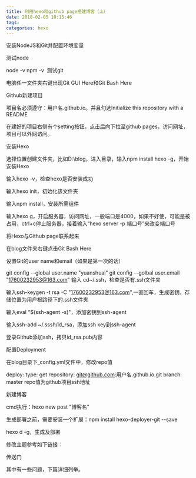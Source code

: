 ```yaml
---
title: 利用hexo和github page搭建博客（上）
date: 2018-02-05 10:15:46
tags:
categories: hexo
---
```


安装NodeJS和Git并配置环境变量

测试node

node -v
npm -v
​   测试git

电脑任一文件夹右键出现Git GUI Here和Git Bash Here
<!--more-->
Github新建项目

项目名必须遵守：用户名.github.io。并且勾选Initialize this repository with a README

在建好的项目右侧有个setting按钮，点击后向下拉至github pages，访问网址，项目可以外网访问。

安装Hexo

选择位置创建文件夹，比如D:\blog，进入目录，输入npm install hexo -g，开始安装Hexo

输入hexo -v，检查hexo是否安装成功

输入hexo init，初始化该文件夹

输入npm install，安装所需组件

输入hexo g，开启服务器，访问网址，一般端口是4000，如果不好使，可能是被占用，ctrl+c</button>停止服务器，接着输入“hexo server -p 端口号”来改变端口号

将Hexo与Github page联系起来

在blog文件夹右键点击Git Bash Here

设置Git的user name和email（如果是第一次的话）

git config --global user.name "yuanshuai"
git config --golbal user.email "17600232953@163.com"
输入 cd~/.ssh，检查是否有.ssh文件夹

输入ssh-keygen -t rsa -C "17600232953@163.com",一直回车，生成密钥，存储位置为用户根路径下的.ssh文件夹

输入eval "$(ssh-agent -s)"，添加密钥到ssh-agent

输入ssh-add ~/.sssh/id_rsa，添加ssh key到ssh-agent

登录Github添加ssh，拷贝id_rsa.pub内容

配置Deployment

在blog目录下_config.yml文件中，修改repo值

deploy:
    type: get
    repository: git@github.com:用户名.github.io.git
    branch: master
repo值为github项目ssh地址

新建博客

cmd执行：hexo new post "博客名"

生成部署之前，需要安装一个扩展：npm install hexo-deployer-git --save

hexo d -g，生成及部署

修改主题参考如下链接：

传送门

其中有一些问题，下篇详细列举。
